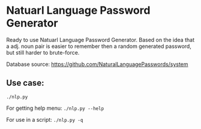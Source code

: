 Natuarl Language Password Generator
===============================================================================

Ready to use Natuarl Language Password Generator.
Based on the idea that a adj. noun pair is easier to remember then a random
generated password, but still harder to brute-force.

Database source:
https://github.com/NaturalLanguagePasswords/system

Use case:
-------------------------------------------------------------------------------
`./nlp.py`

For getting help menu:
`./nlp.py --help`

For use in a script:
`./nlp.py -q`

